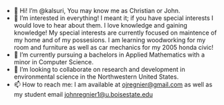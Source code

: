 - 👋 Hi! I’m @kalsuri, You may know me as Christian or John.
- 👀 I’m interested in everything! I meant it; if you have special interests I would love to hear about them. I love knowledge and gaining knowledge! My special interests are currently focused on maintence of my home and of my possesions.
      I am learning woodworking for my room and furniture as well as car mechanics for my 2005 honda civic!
- 🌱 I’m currently pursuing a bachelors in Applied Mathematics with a minor in Computer Science.
- 💞️ I’m looking to collaborate on research and development in environmental science in the Northwestern United States.
- 📫 How to reach me: I am available at ojregnier@gmail.com as well as my student email johnregnier1@u.boisestate.edu

<!---
kalsuri/kalsuri is a ✨ special ✨ repository because its `README.md` (this file) appears on your GitHub profile.
You can click the Preview link to take a look at your changes.
--->
